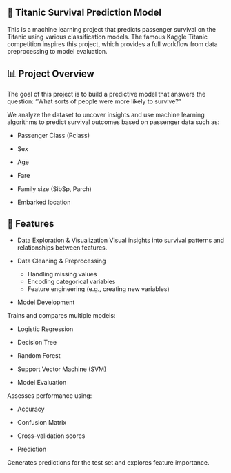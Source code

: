 ## 🚢 Titanic Survival Prediction Model
This is a machine learning project that predicts passenger survival on the Titanic using various classification models. The famous Kaggle Titanic competition inspires this project, which provides a full workflow from data preprocessing to model evaluation.

## 📊 Project Overview
The goal of this project is to build a predictive model that answers the question:
“What sorts of people were more likely to survive?”

We analyze the dataset to uncover insights and use machine learning algorithms to predict survival outcomes based on passenger data such as:

- Passenger Class (Pclass)

- Sex

- Age

- Fare

- Family size (SibSp, Parch)

- Embarked location

## 🚀 Features
- Data Exploration & Visualization
Visual insights into survival patterns and relationships between features.

- Data Cleaning & Preprocessing
  - Handling missing values
  - Encoding categorical variables
  - Feature engineering (e.g., creating new variables)

- Model Development

Trains and compares multiple models:

  - Logistic Regression
  - Decision Tree
  - Random Forest
  - Support Vector Machine (SVM)

- Model Evaluation

Assesses performance using:

  - Accuracy
  - Confusion Matrix
  - Cross-validation scores

- Prediction

Generates predictions for the test set and explores feature importance.
